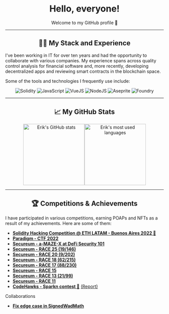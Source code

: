 <div align="center">
  <h1>Hello, everyone!</h1>
  <p>Welcome to my GitHub profile 👋</p>
</div>

---

<div align="center">
  <h2>👨‍💻 My Stack and Experience</h2>
</div>

<p>I've been working in IT for over ten years and had the opportunity to collaborate with various companies. My experience spans across quality control analysis for financial software and, more recently, developing decentralized apps and reviewing smart contracts in the blockchain space.</p>

<p>Some of the tools and technologies I frequently use include:</p>

<div align="center">
  <img src="https://img.shields.io/badge/-Solidity-05122A?style=flat&logo=solidity" alt="Solidity" />
  <img src="https://img.shields.io/badge/-JavaScript-05122A?style=flat&logo=javascript" alt="JavaScript" />
  <img src="https://img.shields.io/badge/-VueJS-05122A?style=flat&logo=vue.js" alt="VueJS" />
  <img src="https://img.shields.io/badge/-NodeJS-05122A?style=flat&logo=node.js" alt="NodeJS" />
  <img src="https://img.shields.io/badge/-Aseprite-05122A?style=flat" alt="Aseprite" />
  <img src="https://img.shields.io/badge/-Foundry-05122A?style=flat" alt="Foundry" />
</div>

---

<div align="center">
  <h2>📈 My GitHub Stats</h2>
</div>

<div align="center" style="display: flex; justify-content: center;">
  <img src="https://github-readme-stats.vercel.app/api?theme=radical&username=magnetto90&show_icons=true&count_private=true" alt="Erik's GitHub stats" style="height: 195px;"/>
  <img src="https://github-readme-stats.vercel.app/api/top-langs/?theme=radical&username=magnetto90&layout=compact&show_icons=true&count_private=true" alt="Erik's most used languages" style="height: 195px;"/>
</div>

---
<div align="center">
  <h2>🏆 Competitions & Achievements</h2>
</div>

<p>I have participated in various competitions, earning POAPs and NFTs as a result of my achievements. Here are some of them:</p>

<ul>
  <li><a href="https://app.poap.xyz/token/5497285"><strong>Solidity Hacking Competition @ ETH LATAM - Buenos Aires 2022 🥇</strong> </a></li>
  <li><a href="https://app.poap.xyz/token/5581181"><strong>Paradigm - CTF 2022</strong> </a></li>
  <li><a href="https://app.poap.xyz/token/5553984"><strong>Secureum - a-MAZE-X at DeFi Security 101</strong> </a></li>
  <li><a href="https://discord.com/channels/814328279468474419/927065287172427798/1191778508125519902"><strong>Secureum - RACE 25 (19/146)</strong></a></li>
  <li><a href="https://discord.com/channels/814328279468474419/927065287172427798/1135404396696572096"><strong>Secureum - RACE 20 (9/202)</strong></a></li>
  <li><a href="https://rarible.com/token/polygon/0x5ff36bf09a7dd502ad3aedab418f1c5dfde59c2e:2857?tab=overview"><strong>Secureum - RACE 18 (62/215)</strong></a></li>
  <li><a href="https://rarible.com/token/polygon/0x5ff36bf09a7dd502ad3aedab418f1c5dfde59c2e:2541?tab=overview"><strong>Secureum - RACE 17 (88/230)</strong></a></li>
  <li><a href="https://rarible.com/token/polygon/0x5ff36bf09a7dd502ad3aedab418f1c5dfde59c2e:2134?tab=overview"><strong>Secureum - RACE 15</strong></a></li>
  <li><a href="https://rarible.com/token/polygon/0x5ff36bf09a7dd502ad3aedab418f1c5dfde59c2e:1833?tab=overview"><strong>Secureum - RACE 13 (21/99)</strong></a></li>
  <li><a href="https://rarible.com/token/polygon/0x5ff36bf09a7dd502ad3aedab418f1c5dfde59c2e:1664?tab=overview"><strong>Secureum - RACE 11</strong></a></li>
  <li><a href="https://x.com/CodeHawks/status/1702645812679893225?s=20"><strong>CodeHawks - Sparkn contest 🥈</strong></a> <a href="https://github.com/romeroadrian/audits/tree/main/codehawks/2023-08-sparkn">(Report)</a>
</ul>

<p>Collaborations</p>
<ul>
  <li><a href="https://github.com/transmissions11/solmate/pull/380"><strong>Fix edge case in SignedWadMath</strong></a></li>
</ul>

